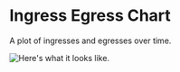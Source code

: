 # Ingress Egress Chart
A plot of ingresses and egresses over time.

![Here's what it looks like.](http://i.imgur.com/BnPGCKP.png)
